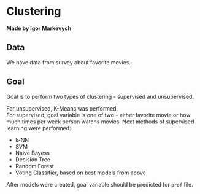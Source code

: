 # Clustering
**Made by Igor Markevych**
## Data
We have data from survey about favorite movies.  
  
## Goal
Goal is to perform two types of clustering - supervised and unsupervised.  
  
For unsupervised, K-Means was performed.  
For supervised, goal variable is one of two - either favorite movie or how much times per week person watchs movies.
Next methods of supervised learning were performed:
- k-NN
- SVM
- Naive Bayess
- Decision Tree
- Random Forest
- Voting Classifier, based on best models from above
  
After models were created, goal variable should be predicted for `prof` file.
